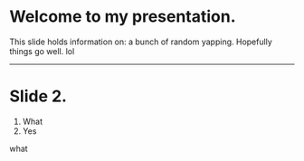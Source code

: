 # Welcome to my presentation.

This slide holds information on: a bunch of random yapping.
Hopefully things go well. lol

---

# Slide 2.
1. What
2. Yes

what
